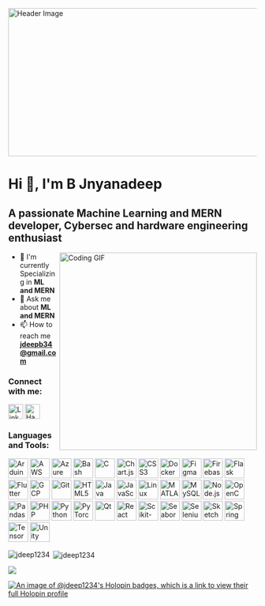 <img align="center" alt="Header Image" width="1000" height="300" src="https://i.imgur.com/Nh8Nh5B.jpg">

# Hi 👋, I'm B Jnyanadeep

## A passionate Machine Learning and MERN developer, Cybersec and hardware engineering enthusiast

<img align="right" alt="Coding GIF" width="400" src="https://i.imgur.com/Nh8Nh5B.gif">

- 🌱 I'm currently Specializing in **ML and MERN**
- 💬 Ask me about **ML and MERN**
- 📫 How to reach me **jdeepb34@gmail.com**

### Connect with me:
<p>
<a href="https://linkedin.com/in/b-jnyanadeep-086b06294" target="blank"><img align="center" src="https://i.imgur.com/aBcDeFg.png" alt="LinkedIn" height="30" width="30" /></a>
<a href="https://www.hackerrank.com/jdeepb1" target="blank"><img align="center" src="https://i.imgur.com/HcjMVyX.png" alt="HackerRank" height="30" width="30" /></a>
</p>

### Languages and Tools:
<p>
<img src="https://i.imgur.com/Nh8Nh5B.png" alt="Arduino" width="40" height="40"/>
<img src="https://i.imgur.com/Nh8Nh5B.png" alt="AWS" width="40" height="40"/>
<img src="https://i.imgur.com/Nh8Nh5B.png" alt="Azure" width="40" height="40"/>
<img src="https://i.imgur.com/Nh8Nh5B.png" alt="Bash" width="40" height="40"/>
<img src="https://i.imgur.com/Nh8Nh5B.png" alt="C" width="40" height="40"/>
<img src="https://i.imgur.com/Nh8Nh5B.png" alt="Chart.js" width="40" height="40"/>
<img src="https://i.imgur.com/Nh8Nh5B.png" alt="CSS3" width="40" height="40"/>
<img src="https://i.imgur.com/Nh8Nh5B.png" alt="Docker" width="40" height="40"/>
<img src="https://i.imgur.com/Nh8Nh5B.png" alt="Figma" width="40" height="40"/>
<img src="https://i.imgur.com/Nh8Nh5B.png" alt="Firebase" width="40" height="40"/>
<img src="https://i.imgur.com/Nh8Nh5B.png" alt="Flask" width="40" height="40"/>
<img src="https://i.imgur.com/Nh8Nh5B.png" alt="Flutter" width="40" height="40"/>
<img src="https://i.imgur.com/Nh8Nh5B.png" alt="GCP" width="40" height="40"/>
<img src="https://i.imgur.com/Nh8Nh5B.png" alt="Git" width="40" height="40"/>
<img src="https://i.imgur.com/Nh8Nh5B.png" alt="HTML5" width="40" height="40"/>
<img src="https://i.imgur.com/Nh8Nh5B.png" alt="Java" width="40" height="40"/>
<img src="https://i.imgur.com/Nh8Nh5B.png" alt="JavaScript" width="40" height="40"/>
<img src="https://i.imgur.com/Nh8Nh5B.png" alt="Linux" width="40" height="40"/>
<img src="https://i.imgur.com/Nh8Nh5B.png" alt="MATLAB" width="40" height="40"/>
<img src="https://i.imgur.com/Nh8Nh5B.png" alt="MySQL" width="40" height="40"/>
<img src="https://i.imgur.com/Nh8Nh5B.png" alt="Node.js" width="40" height="40"/>
<img src="https://i.imgur.com/Nh8Nh5B.png" alt="OpenCV" width="40" height="40"/>
<img src="https://i.imgur.com/Nh8Nh5B.png" alt="Pandas" width="40" height="40"/>
<img src="https://i.imgur.com/Nh8Nh5B.png" alt="PHP" width="40" height="40"/>
<img src="https://i.imgur.com/Nh8Nh5B.png" alt="Python" width="40" height="40"/>
<img src="https://i.imgur.com/Nh8Nh5B.png" alt="PyTorch" width="40" height="40"/>
<img src="https://i.imgur.com/Nh8Nh5B.png" alt="Qt" width="40" height="40"/>
<img src="https://i.imgur.com/Nh8Nh5B.png" alt="React" width="40" height="40"/>
<img src="https://i.imgur.com/Nh8Nh5B.png" alt="Scikit-Learn" width="40" height="40"/>
<img src="https://i.imgur.com/Nh8Nh5B.png" alt="Seaborn" width="40" height="40"/>
<img src="https://i.imgur.com/Nh8Nh5B.png" alt="Selenium" width="40" height="40"/>
<img src="https://i.imgur.com/Nh8Nh5B.png" alt="Sketch" width="40" height="40"/>
<img src="https://i.imgur.com/Nh8Nh5B.png" alt="Spring" width="40" height="40"/>
<img src="https://i.imgur.com/Nh8Nh5B.png" alt="TensorFlow" width="40" height="40"/>
<img src="https://i.imgur.com/Nh8Nh5B.png" alt="Unity" width="40" height="40"/>
</p>

<p><img align="left" src="https://github-readme-stats.vercel.app/api/top-langs?username=jdeep1234&show_icons=true&locale=en&layout=compact" alt="jdeep1234" /></p>

<p>&nbsp;<img align="center" src="https://github-readme-stats.vercel.app/api?username=jdeep1234&show_icons=true&locale=en" alt="jdeep1234" /></p>

![](https://github-trophies.vercel.app/?username=JDeep1234)

[![An image of @jdeep1234's Holopin badges, which is a link to view their full Holopin profile](https://holopin.me/jdeep1234)](https://holopin.io/@jdeep1234)
